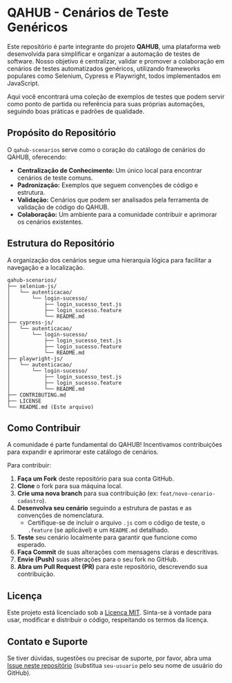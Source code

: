 # QAHUB - Cenários de Teste Genéricos

Este repositório é parte integrante do projeto **QAHUB**, uma plataforma web desenvolvida para simplificar e organizar a automação de testes de software. Nosso objetivo é centralizar, validar e promover a colaboração em cenários de testes automatizados genéricos, utilizando frameworks populares como Selenium, Cypress e Playwright, todos implementados em JavaScript.

Aqui você encontrará uma coleção de exemplos de testes que podem servir como ponto de partida ou referência para suas próprias automações, seguindo boas práticas e padrões de qualidade.


## Propósito do Repositório

O `qahub-scenarios` serve como o coração do catálogo de cenários do QAHUB, oferecendo:

* **Centralização de Conhecimento:** Um único local para encontrar cenários de teste comuns.
* **Padronização:** Exemplos que seguem convenções de código e estrutura.
* **Validação:** Cenários que podem ser analisados pela ferramenta de validação de código do QAHUB.
* **Colaboração:** Um ambiente para a comunidade contribuir e aprimorar os cenários existentes.


## Estrutura do Repositório

A organização dos cenários segue uma hierarquia lógica para facilitar a navegação e a localização.

```
qahub-scenarios/
├── selenium-js/
│   └── autenticacao/
│       └── login-sucesso/
│           ├── login_sucesso_test.js
│           ├── login_sucesso.feature
│           └── README.md
├── cypress-js/
│   └── autenticacao/
│       └── login-sucesso/
│           ├── login_sucesso_test.js
│           ├── login_sucesso.feature
│           └── README.md
├── playwright-js/
│   └── autenticacao/
│       └── login-sucesso/
│           ├── login_sucesso_test.js
│           ├── login_sucesso.feature
│           └── README.md
├── CONTRIBUTING.md
├── LICENSE
└── README.md (Este arquivo)

```
## Como Contribuir

A comunidade é parte fundamental do QAHUB! Incentivamos contribuições para expandir e aprimorar este catálogo de cenários.

Para contribuir:

1.  **Faça um Fork** deste repositório para sua conta GitHub.
2.  **Clone** o fork para sua máquina local.
3.  **Crie uma nova branch** para sua contribuição (ex: `feat/novo-cenario-cadastro`).
4.  **Desenvolva seu cenário** seguindo a estrutura de pastas e as convenções de nomenclatura.
    * Certifique-se de incluir o arquivo `.js` com o código de teste, o `.feature` (se aplicável) e um `README.md` detalhado.
5.  **Teste** seu cenário localmente para garantir que funcione como esperado.
6.  **Faça Commit** de suas alterações com mensagens claras e descritivas.
7.  **Envie (Push)** suas alterações para o seu fork no GitHub.
8.  **Abra um Pull Request (PR)** para este repositório, descrevendo sua contribuição.


## Licença

Este projeto está licenciado sob a [Licença MIT](LICENSE). Sinta-se à vontade para usar, modificar e distribuir o código, respeitando os termos da licença.


## Contato e Suporte

Se tiver dúvidas, sugestões ou precisar de suporte, por favor, abra uma [Issue neste repositório](https://github.com/lucasfernandopinto/qa-hub/issues) (substitua `seu-usuario` pelo seu nome de usuário do GitHub).